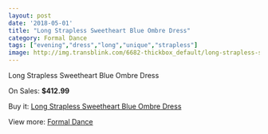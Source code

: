 ```yaml
---
layout: post
date: '2018-05-01'
title: "Long Strapless Sweetheart Blue Ombre Dress"
category: Formal Dance
tags: ["evening","dress","long","unique","strapless"]
image: http://img.transblink.com/6682-thickbox_default/long-strapless-sweetheart-blue-ombre-dress.jpg
---
```

Long Strapless Sweetheart Blue Ombre Dress

On Sales: **$412.99**
<a href="https://www.transblink.com/en/formal-dance/2160-long-strapless-sweetheart-blue-ombre-dress.html"><amp-img layout="responsive" width="600" height="600" src="//img.transblink.com/6682-thickbox_default/long-strapless-sweetheart-blue-ombre-dress.jpg" alt="Long Strapless Sweetheart Blue Ombre Dress 0" /></a>
<a href="https://www.transblink.com/en/formal-dance/2160-long-strapless-sweetheart-blue-ombre-dress.html"><amp-img layout="responsive" width="600" height="600" src="//img.transblink.com/6683-thickbox_default/long-strapless-sweetheart-blue-ombre-dress.jpg" alt="Long Strapless Sweetheart Blue Ombre Dress 1" /></a>

Buy it: [Long Strapless Sweetheart Blue Ombre Dress](https://www.transblink.com/en/formal-dance/2160-long-strapless-sweetheart-blue-ombre-dress.html "Long Strapless Sweetheart Blue Ombre Dress")

View more: [Formal Dance](https://www.transblink.com/en/6-formal-dance "Formal Dance")